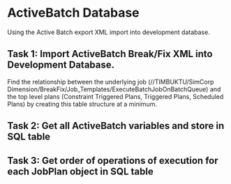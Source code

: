 # ActiveBatch Database

Using the Active Batch export XML import into development database.

## Task 1: Import ActiveBatch Break/Fix XML into Development Database.
Find the relationship between the underlying job (//TIMBUKTU/SimCorp Dimension/BreakFix/Job_Templates/ExecuteBatchJobOnBatchQueue) and the top level plans (Constraint Triggered Plans, Triggered Plans, Scheduled Plans) by creating this table structure at a minimum. 

## Task 2: Get all ActiveBatch variables and store in SQL table

## Task 3: Get order of operations of execution for each JobPlan object in SQL table
